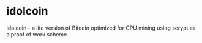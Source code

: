 idolcoin
========

Idolcoin - a lite version of Bitcoin optimized for CPU mining using scrypt as a proof of work scheme.
